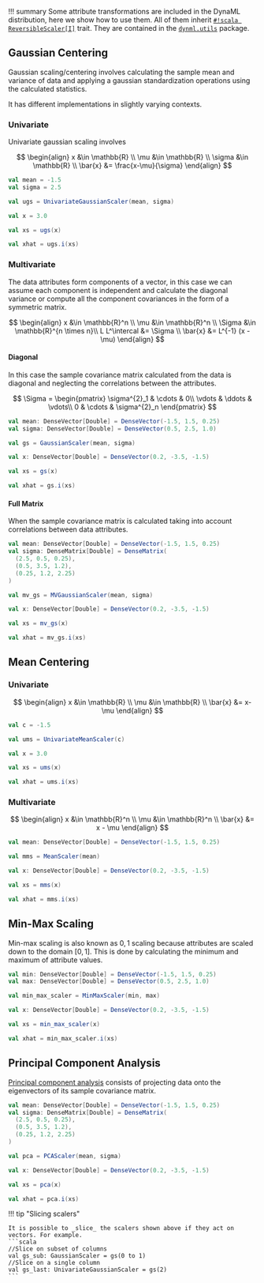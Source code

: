 !!! summary
    Some attribute transformations are included in the DynaML distribution, here we show how to use them. All of them inherit [`#!scala ReversibleScaler[I]`](https://transcendent-ai-labs.github.io/api_docs/DynaML/recent/dynaml-pipes/#io.github.mandar2812.dynaml.pipes.ReversibleScaler) trait. They are contained in the [`dynml.utils`](https://transcendent-ai-labs.github.io/api_docs/DynaML/recent/dynaml-core/#io.github.mandar2812.dynaml.utils.package) package.


## Gaussian Centering

Gaussian scaling/centering involves calculating the sample mean and variance of data and applying a gaussian standardization operations using the calculated statistics.

It has different implementations in slightly varying contexts.

### Univariate

Univariate gaussian scaling involves

$$
\begin{align}
x &\in \mathbb{R} \\
\mu &\in \mathbb{R} \\
\sigma &\in \mathbb{R} \\
\bar{x} &= \frac{x-\mu}{\sigma}
\end{align}
$$

```scala
val mean = -1.5
val sigma = 2.5

val ugs = UnivariateGaussianScaler(mean, sigma)

val x = 3.0

val xs = ugs(x)

val xhat = ugs.i(xs)
```


### Multivariate

The data attributes form components of a vector, in this case we can assume each component is independent and calculate the diagonal variance or compute all the component covariances in the form of a symmetric matrix.

$$
\begin{align}
x &\in \mathbb{R}^n \\
\mu &\in \mathbb{R}^n \\
\Sigma &\in \mathbb{R}^{n \times n}\\
L L^\intercal &= \Sigma \\
\bar{x} &= L^{-1} (x - \mu)
\end{align}
$$


#### Diagonal

In this case the sample covariance matrix calculated from the data is diagonal and neglecting the correlations between the attributes.

$$
\Sigma = \begin{pmatrix}
\sigma^{2}_1 & \cdots & 0\\
 \vdots & \ddots  & \vdots\\
 0 & \cdots & \sigma^{2}_n  
\end{pmatrix}
$$


```scala
val mean: DenseVector[Double] = DenseVector(-1.5, 1.5, 0.25)
val sigma: DenseVector[Double] = DenseVector(0.5, 2.5, 1.0)

val gs = GaussianScaler(mean, sigma)

val x: DenseVector[Double] = DenseVector(0.2, -3.5, -1.5)

val xs = gs(x)

val xhat = gs.i(xs)
```

#### Full Matrix

When the sample covariance matrix is calculated taking into account correlations between data attributes.

```scala
val mean: DenseVector[Double] = DenseVector(-1.5, 1.5, 0.25)
val sigma: DenseMatrix[Double] = DenseMatrix(
  (2.5, 0.5, 0.25),
  (0.5, 3.5, 1.2),
  (0.25, 1.2, 2.25)
)

val mv_gs = MVGaussianScaler(mean, sigma)

val x: DenseVector[Double] = DenseVector(0.2, -3.5, -1.5)

val xs = mv_gs(x)

val xhat = mv_gs.i(xs)
```

## Mean Centering

### Univariate

$$
\begin{align}
x &\in \mathbb{R} \\
\mu &\in \mathbb{R} \\
\bar{x} &= x-\mu
\end{align}
$$


```scala
val c = -1.5

val ums = UnivariateMeanScaler(c)

val x = 3.0

val xs = ums(x)

val xhat = ums.i(xs)
```

### Multivariate

$$
\begin{align}
x &\in \mathbb{R}^n \\
\mu &\in \mathbb{R}^n \\
\bar{x} &= x - \mu
\end{align}
$$


```scala
val mean: DenseVector[Double] = DenseVector(-1.5, 1.5, 0.25)

val mms = MeanScaler(mean)

val x: DenseVector[Double] = DenseVector(0.2, -3.5, -1.5)

val xs = mms(x)

val xhat = mms.i(xs)
```


## Min-Max Scaling

Min-max scaling is also known as $0,1$ scaling because attributes are scaled down to the domain $[0, 1]$. This is done by calculating the minimum and maximum of attribute values.


```scala
val min: DenseVector[Double] = DenseVector(-1.5, 1.5, 0.25)
val max: DenseVector[Double] = DenseVector(0.5, 2.5, 1.0)

val min_max_scaler = MinMaxScaler(min, max)

val x: DenseVector[Double] = DenseVector(0.2, -3.5, -1.5)

val xs = min_max_scaler(x)

val xhat = min_max_scaler.i(xs)
```


## Principal Component Analysis

[Principal component analysis](https://en.wikipedia.org/wiki/Principal_component_analysis) consists of projecting data onto the eigenvectors of its sample covariance matrix.


```scala
val mean: DenseVector[Double] = DenseVector(-1.5, 1.5, 0.25)
val sigma: DenseMatrix[Double] = DenseMatrix(
  (2.5, 0.5, 0.25),
  (0.5, 3.5, 1.2),
  (0.25, 1.2, 2.25)
)

val pca = PCAScaler(mean, sigma)

val x: DenseVector[Double] = DenseVector(0.2, -3.5, -1.5)

val xs = pca(x)

val xhat = pca.i(xs)
```



!!! tip "Slicing scalers"

    It is possible to _slice_ the scalers shown above if they act on vectors. For example.
    ```scala
    //Slice on subset of columns
    val gs_sub: GaussianScaler = gs(0 to 1)
    //Slice on a single column
    val gs_last: UnivariateGaussianScaler = gs(2)
    ```
